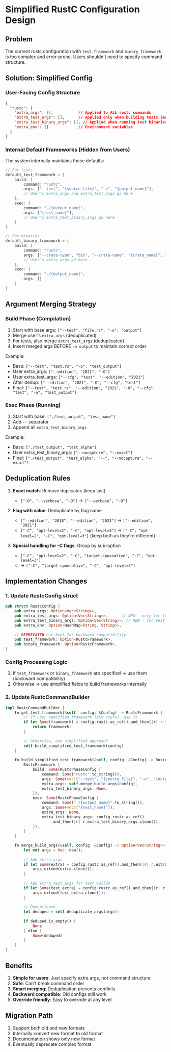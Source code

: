 # Simplified RustC Configuration Design

## Problem
The current rustc configuration with `test_framework` and `binary_framework` is too complex and error-prone. Users shouldn't need to specify command structure.

## Solution: Simplified Config

### User-Facing Config Structure

```json
{
  "rustc": {
    "extra_args": [],           // Applied to ALL rustc commands
    "extra_test_args": [],      // Applied only when building tests (merged with extra_args)
    "extra_test_binary_args": [], // Applied when running test binaries
    "extra_env": {}             // Environment variables
  }
}
```

### Internal Default Frameworks (Hidden from Users)

The system internally maintains these defaults:

```rust
// For tests
default_test_framework = {
    build: {
        command: "rustc",
        args: ["--test", "{source_file}", "-o", "{output_name}"],
        // User's extra_args and extra_test_args go here
    },
    exec: {
        command: "./{output_name}",
        args: ["{test_name}"],
        // User's extra_test_binary_args go here
    }
}

// For binaries
default_binary_framework = {
    build: {
        command: "rustc",
        args: ["--crate-type", "bin", "--crate-name", "{crate_name}", "{source_file}", "-o", "{output_name}"],
        // User's extra_args go here
    },
    exec: {
        command: "./{output_name}",
        args: []
    }
}
```

## Argument Merging Strategy

### Build Phase (Compilation)

1. Start with base args: `["--test", "file.rs", "-o", "output"]`
2. Merge user's `extra_args` (deduplicated)
3. For tests, also merge `extra_test_args` (deduplicated)
4. Insert merged args BEFORE `-o output` to maintain correct order

Example:
- Base: `["--test", "test.rs", "-o", "test_output"]`
- User extra_args: `["--edition", "2021", "-O"]`
- User extra_test_args: `["--cfg", "test", "--edition", "2021"]`
- After dedup: `["--edition", "2021", "-O", "--cfg", "test"]`
- Final: `["--test", "test.rs", "--edition", "2021", "-O", "--cfg", "test", "-o", "test_output"]`

### Exec Phase (Running)

1. Start with base: `["./test_output", "test_name"]`
2. Add `--` separator
3. Append all `extra_test_binary_args`

Example:
- Base: `["./test_output", "test_alpha"]`
- User extra_test_binary_args: `["--nocapture", "--exact"]`
- Final: `["./test_output", "test_alpha", "--", "--nocapture", "--exact"]`

## Deduplication Rules

1. **Exact match**: Remove duplicates (keep last)
   - `["-O", "--verbose", "-O"]` → `["--verbose", "-O"]`

2. **Flag with value**: Deduplicate by flag name
   - `["--edition", "2018", "--edition", "2021"]` → `["--edition", "2021"]`
   - `["-C", "opt-level=2", "-C", "opt-level=3"]` → `["-C", "opt-level=2", "-C", "opt-level=3"]` (keep both as they're different)

3. **Special handling for -C flags**: Group by sub-option
   - `["-C", "opt-level=2", "-C", "target-cpu=native", "-C", "opt-level=3"]`
   - → `["-C", "target-cpu=native", "-C", "opt-level=3"]`

## Implementation Changes

### 1. Update RustcConfig struct

```rust
pub struct RustcConfig {
    pub extra_args: Option<Vec<String>>,
    pub extra_test_args: Option<Vec<String>>,      // NEW - only for test compilation
    pub extra_test_binary_args: Option<Vec<String>>, // NEW - for test execution
    pub extra_env: Option<HashMap<String, String>>,
    
    // DEPRECATED but kept for backward compatibility
    pub test_framework: Option<RustcFramework>,
    pub binary_framework: Option<RustcFramework>,
}
```

### Config Processing Logic

1. If `test_framework` or `binary_framework` are specified → use them (backward compatibility)
2. Otherwise → use simplified fields to build frameworks internally

### 2. Update RustcCommandBuilder

```rust
impl RustcCommandBuilder {
    fn get_test_framework(&self, config: &Config) -> RustcFramework {
        // If user specified framework (old style), use it
        if let Some(framework) = config.rustc.as_ref().and_then(|r| r.test_framework.clone()) {
            return framework;
        }
        
        // Otherwise, use simplified approach
        self.build_simplified_test_framework(config)
    }
    
    fn build_simplified_test_framework(&self, config: &Config) -> RustcFramework {
        RustcFramework {
            build: Some(RustcPhaseConfig {
                command: Some("rustc".to_string()),
                args: Some(vec!["--test", "{source_file}", "-o", "{output_name}"]),
                extra_args: self.merge_build_args(config),
                extra_test_binary_args: None,
            }),
            exec: Some(RustcPhaseConfig {
                command: Some("./{output_name}".to_string()),
                args: Some(vec!["{test_name}"]),
                extra_args: None,
                extra_test_binary_args: config.rustc.as_ref()
                    .and_then(|r| r.extra_test_binary_args.clone()),
            }),
        }
    }
    
    fn merge_build_args(&self, config: &Config) -> Option<Vec<String>> {
        let mut args = Vec::new();
        
        // Add extra_args
        if let Some(extra) = config.rustc.as_ref().and_then(|r| r.extra_args.as_ref()) {
            args.extend(extra.clone());
        }
        
        // Add extra_test_args for test builds
        if let Some(test_extra) = config.rustc.as_ref().and_then(|r| r.extra_test_args.as_ref()) {
            args.extend(test_extra.clone());
        }
        
        // Deduplicate
        let deduped = self.deduplicate_args(args);
        
        if deduped.is_empty() {
            None
        } else {
            Some(deduped)
        }
    }
}
```

## Benefits

1. **Simple for users**: Just specify extra args, not command structure
2. **Safe**: Can't break command order
3. **Smart merging**: Deduplication prevents conflicts
4. **Backward compatible**: Old configs still work
5. **Override friendly**: Easy to override at any level

## Migration Path

1. Support both old and new formats
2. Internally convert new format to old format
3. Documentation shows only new format
4. Eventually deprecate complex format